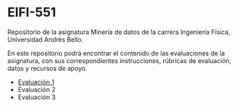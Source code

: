 # EIFI-551
Repositorio de la asignatura Minería de datos de la carrera Ingeniería Física, Universidad Andrés Bello.

En este repositorio podrá encontrar el contenido de las evaluaciones de la asignatura, con sus correspondientes instrucciones, rúbricas de evaluación, datos y recursos de apoyo.

* [Evaluación 1](https://github.com/DiabbZegpi/EIFI-551/tree/main/Evaluaci%C3%B3n%201)
* Evaluación 2
* Evaluación 3
